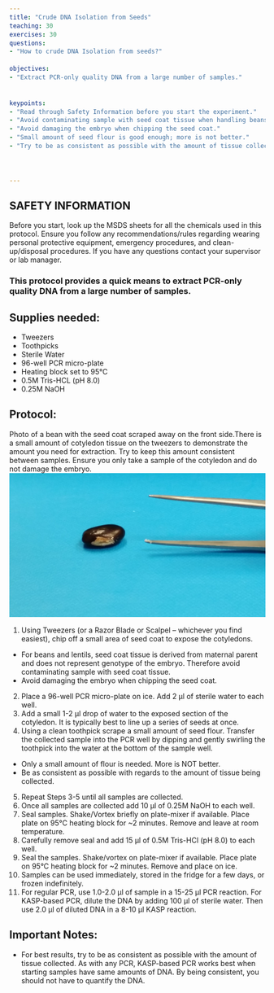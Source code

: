 ```yaml
---
title: "Crude DNA Isolation from Seeds"
teaching: 30
exercises: 30
questions:
- "How to crude DNA Isolation from seeds?"

objectives:
- "Extract PCR-only quality DNA from a large number of samples."
 

keypoints:
- "Read through Safety Information before you start the experiment."
- "Avoid contaminating sample with seed coat tissue when handling beans and lentils."
- "Avoid damaging the embryo when chipping the seed coat."
- "Small amount of seed flour is good enough; more is not better."
- "Try to be as consistent as possible with the amount of tissue collected."



---
```



## SAFETY INFORMATION
Before you start, look up the MSDS sheets for all the chemicals used in this protocol.  Ensure you follow any recommendations/rules regarding wearing personal protective equipment, emergency procedures, and clean-up/disposal procedures.  If you have any questions contact your supervisor or lab manager.

### This protocol provides a quick means to extract PCR-only quality DNA from a large number of samples.
## Supplies needed:
-	Tweezers
-	Toothpicks
-	Sterile Water
-	96-well PCR micro-plate
-	Heating block set to 95°C
-	0.5M Tris-HCL (pH 8.0)
-	0.25M NaOH

## Protocol:
Photo of a bean with the seed coat scraped away on the front side.There is a small amount of cotyledon tissue on the tweezers to demonstrate the amount you need for extraction. Try to keep this amount consistent between samples. Ensure you only take a sample of the cotyledon and do not damage the embryo. 
![Screenshot of main code listing](../fig/Crude-DNA-Isolation-from-Seeds.png)

1.	Using Tweezers (or a Razor Blade or Scalpel – whichever you find easiest), chip off a small area of seed coat to expose the cotyledons.
-	For beans and lentils, seed coat tissue is derived from maternal parent and does not represent genotype of the embryo.  Therefore avoid contaminating sample with seed coat tissue.
-	Avoid damaging the embryo when chipping the seed coat.
2.	Place a 96-well PCR micro-plate on ice.  Add 2 µl of sterile water to each well.
3.	Add a small 1-2 µl drop of water to the exposed section of the cotyledon.  It is typically best to line up a series of seeds at once.
4.	Using a clean toothpick scrape a small amount of seed flour.  Transfer the collected sample into the PCR well by dipping and gently swirling the toothpick into the water at the bottom of the sample well.  
-	Only a small amount of flour is needed.  More is NOT better.
-	Be as consistent as possible with regards to the amount of tissue being collected.
5.	Repeat Steps 3-5 until all samples are collected.  
6.	Once all samples are collected add 10 µl of 0.25M NaOH to each well.
7.	Seal samples.  Shake/Vortex briefly on plate-mixer if available.  Place plate on 95°C heating block for ~2 minutes.  Remove and leave at room temperature.
8.	Carefully remove seal and add 15 µl of 0.5M Tris-HCl (pH 8.0) to each well.
9.	Seal the samples.  Shake/vortex on plate-mixer if available.  Place plate on 95°C heating block for ~2 minutes.  Remove and place on ice.
10.	Samples can be used immediately, stored in the fridge for a few days, or frozen indefinitely.  
11.	For regular PCR, use 1.0-2.0 µl of sample in a 15-25 µl PCR reaction.  For KASP-based PCR, dilute the DNA by adding 100 µl of sterile water.  Then use 2.0 µl of diluted DNA in a 8-10 µl KASP reaction.

## Important Notes:
-	For best results, try to be as consistent as possible with the amount of tissue collected.   As with any PCR, KASP-based PCR works best when starting samples have same amounts of DNA.  By being consistent, you should not have to quantify the DNA.



